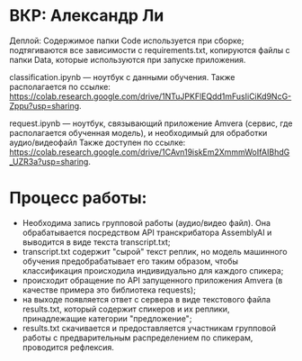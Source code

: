 # ВКР: Александр Ли

Деплой: Содержимое папки Code используется при сборке; подтягиваются все зависимости с requirements.txt, копируются файлы с папки Data, которые используются при запуске приложения.

classification.ipynb — ноутбук с данными обучения. Также располагается по ссылке: https://colab.research.google.com/drive/1NTuJPKFlEQdd1mFusIiCiKd9NcG-Zppu?usp=sharing.

request.ipynb — ноутбук, связывающий приложение Amvera (сервис, где располагается обученная модель), и необходимый для обработки аудио/видеофайл Также доступен по ссылке: https://colab.research.google.com/drive/1CAvn19iskEm2XmmmWoIfAIBhdG_UZR3a?usp=sharing.

# Процесс работы:
- Необходима запись групповой работы (аудио/видео файл). Она обрабатывается посредством API транскрибатора AssemblyAI и выводится в виде текста transcript.txt;
- transcript.txt содержит "сырой" текст реплик, но модель машинного обучения предобрабатывает его таким образом, чтобы классификация происходила индивидуально для каждого спикера;
- происходит обращение по API запущенного приложения Amvera (в качестве примера это библиотека requests);
- на выходе появляется ответ с сервера в виде текстового файла results.txt, который содержит спикеров и их реплики, принадлежащие категории "предложение";
- results.txt скачивается и предоставляется участникам групповой работы с предварительным распределением по спикерам, проводится рефлексия. 
